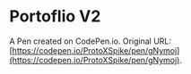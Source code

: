 # Portoflio V2

A Pen created on CodePen.io. Original URL: [https://codepen.io/ProtoXSpike/pen/gNymoj](https://codepen.io/ProtoXSpike/pen/gNymoj).


